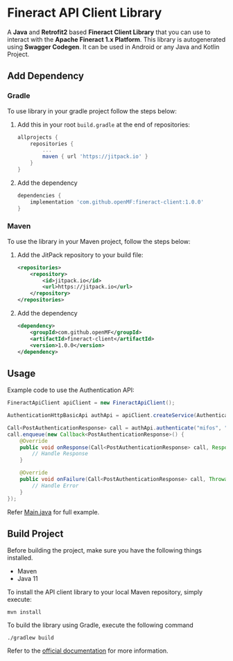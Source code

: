 # Fineract API Client Library

A **Java** and **Retrofit2** based **Fineract Client Library** that you can use to interact with the **Apache Fineract 1.x Platform**. This library is autogenerated using **Swagger Codegen**. It can be used in Android or any Java and Kotlin Project.

## Add Dependency

### Gradle

To use library in your gradle project follow the steps below:

1. Add this in your root `build.gradle` at the end of repositories:
    ```groovy
    allprojects {
        repositories {
            ...
            maven { url 'https://jitpack.io' }
        }
    }
    ```
2. Add the dependency
   ```groovy
   dependencies {
       implementation 'com.github.openMF:fineract-client:1.0.0'
   }
   ```

### Maven

To use the library in your Maven project, follow the steps below:

1. Add the JitPack repository to your build file:
    ```xml
    <repositories>
        <repository>
            <id>jitpack.io</id>
            <url>https://jitpack.io</url>
        </repository>
    </repositories>
    ```
2. Add the dependency
    ```xml
    <dependency>
        <groupId>com.github.openMF</groupId>
        <artifactId>fineract-client</artifactId>
        <version>1.0.0</version>
    </dependency>
    ```

## Usage

Example code to use the Authentication API:

```java
FineractApiClient apiClient = new FineractApiClient();

AuthenticationHttpBasicApi authApi = apiClient.createService(AuthenticationHttpBasicApi.class);

Call<PostAuthenticationResponse> call = authApi.authenticate("mifos", "password");
call.enqueue(new Callback<PostAuthenticationResponse>() {
    @Override
    public void onResponse(Call<PostAuthenticationResponse> call, Response<PostAuthenticationResponse> response) {
        // Handle Response
    }

    @Override
    public void onFailure(Call<PostAuthenticationResponse> call, Throwable t) {
        // Handle Error
    }
});
```

Refer [Main.java](https://github.com/openMF/fineract-client/blob/master/src/main/java/org/mifos/fineract/Main.java) for full example.

## Build Project

Before building the project, make sure you have the following things installed.

- Maven
- Java 11

To install the API client library to your local Maven repository, simply execute:

```shell
mvn install
```

To build the library using Gradle, execute the following command

```shell
./gradlew build
```

Refer to the [official documentation](https://maven.apache.org/plugins/maven-deploy-plugin/usage.html) for more information.

